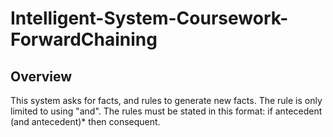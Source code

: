 # Intelligent-System-Coursework-ForwardChaining

## Overview
This system asks for facts, and rules to generate new facts. The rule is only limited to using "and".
The rules must be stated in this format: if antecedent (and antecedent)* then consequent. 
